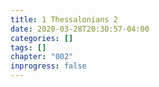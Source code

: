 ```yaml
---
title: 1 Thessalonians 2
date: 2020-03-28T20:30:57-04:00
categories: []
tags: []
chapter: "002"
inprogress: false
---
```



